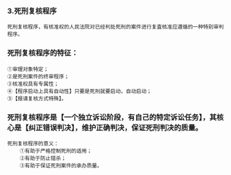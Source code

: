 ### 3.死刑复核程序
    死刑复核程序，有核准权的人民法院对已经判处死刑的案件进行复査核准应遵循的一种特别审判程序。
    
### 死刑复核程序的特征：
    ①审理对象特定；
    ②是死刑案件的终审程序；
    ③核准权具有专属性；
    ④【程序启动上具有自动性】只要是死刑就要启动，自动启动；
    ⑤【报请复核方式特殊】。
    
### 死刑复核程序是【一个独立诉讼阶段，有自己的特定诉讼任务】，其核心是【纠正错误判决】，维护正确判决，保证死刑判决的质量。
    死刑复核程序的意义：
        ①有助于严格控制死刑的适用；
        ②有助于防止错杀；
        ③有助于保证死刑案件的承办质量。